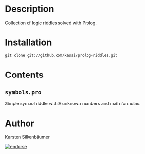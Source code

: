 # Description

Collection of logic riddles solved with Prolog.

# Installation

    git clone git://github.com/kassi/prolog-riddles.git

# Contents

## `symbols.pro`

Simple symbol riddle with 9 unknown numbers and math formulas.

# Author

Karsten Silkenbäumer

[![endorse](http://api.coderwall.com/ksi/endorsecount.png)](http://coderwall.com/ksi)

